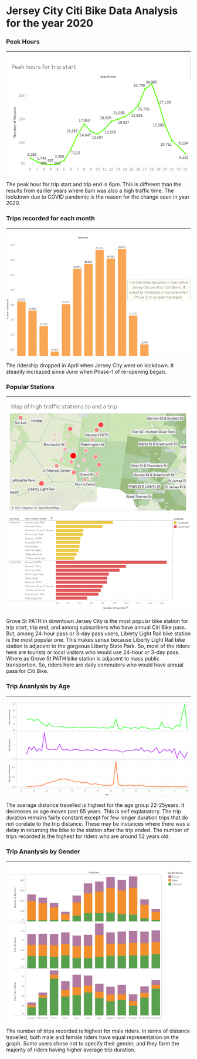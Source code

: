 # Jersey City Citi Bike Data Analysis for the year 2020

### Peak Hours
***
![peakHours](Images/peakHours.PNG)

The peak hour for trip start and trip end is 6pm. This is different than the results from earlier years where 8am was also a high traffic time. The lockdown due to COVID pandemic is the reason for the change seen in year 2020.

### Trips recorded for each month
***
![tripCount](Images/tripCount.PNG)

The ridership dropped in April when Jersey City went on lockdown. It steadily increased since June when Phase-1 of re-opening began.

### Popular Stations
***
![tripEnd](Images/tripEnd.PNG)
![userType](Images/userType.PNG)

Grove St PATH in downtown Jersey City is the most popular bike station for trip start, trip end, and among subscribers who have annual Citi Bike pass. But, among 24-hour pass or 3-day pass users, Liberty Light Rail bike station is the most popular one. This makes sense because Liberty Light Rail bike station is adjacent to the gorgeous Liberty State Park. So, most of the riders here are tourists or local visitors who would use 24-hour or 3-day pass. Where as Grove St PATH bike station is adjacent to mass public transportion. So, riders here are daily commuters who would have annual pass for Citi Bike.

### Trip Ananlysis by Age
***
![tripAge](Images/tripAge.PNG)

The average distance travelled is highest for the age group 22-25years. It decreases as age moves past 65 years. This is self explanatory. The trip duration remains fairly constant except for few longer duration trips that do not corelate to the trip distance. These may be instances where there was a delay in returning the bike to the station after the trip ended. The number of trips recorded is the highest for riders who are around 52 years old.

### Trip Ananlysis by Gender
***
![tripGender](Images/tripGender.PNG)

The number of trips recorded is highest for male riders. In terms of distance travelled, both male and female riders have equal representation on the graph. Some users chose not to specify their gender, and they form the majority of riders having higher average trip duration.
